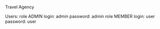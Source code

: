 Travel Agency

Users:
role ADMIN login: admin password: admin 
role MEMBER login: user password: user 
